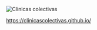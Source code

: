 
![Clinicas colectivas](https://avatars2.githubusercontent.com/u/34329133?s=200&v=4)

https://clinicascolectivas.github.io/
